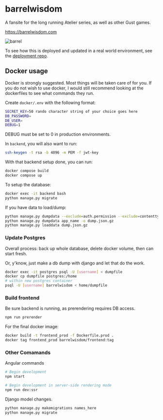 # barrelwisdom
A fansite for the long running Atelier series, as well as other Gust games.

https://barrelwisdom.com

![barrel](https://barrelwisdom.com/media/main/barrelwisdom.svg)

To see how this is deployed and updated in a real world environment, see the [deployment repo](https://github.com/CatClawed/barrelwisdom_deployment/).

## Docker usage

Docker is strongly suggested. Most things will be taken care of for you. If you do not wish to use docker, I would still recommend looking at the dockerfiles to see what commands they run.

Create `docker/.env` with the following format:

```bash
SECRET_KEY=50 rando character string of your choice goes here
DB_PASSWORD=
DB_USER=
DEBUG=1
```

DEBUG must be set to 0 in production environments.

In `backend`, you will also want to run:

```bash
ssh-keygen -t rsa -b 4096 -m PEM -f jwt-key
```

With that backend setup done, you can run:

```bash
docker compose build
docker compose up
```

To setup the database:

```bash
docker exec -it backend bash
python manage.py migrate
```

If you have data to load/dump:

```bash
python manage.py dumpdata --exclude=auth.permission --exclude=contenttypes --exclude=authtoken -o dump.json.gz
python manage.py dumpdata app_name -o dump.json.gz
python manage.py loaddata dump.json.gz
```

### Update Postgres

Overall process: back up whole database, delete docker volume, then can start fresh.

Or, y'know, just make a db dump with django and let that do the work.

```bash
docker exec -it postgres psql -U [username] < dumpfile
docker cp dumpfile postgres:/home
# within new postgres container
psql -U [username] barrelwisdom < home/dumpfile
```

### Build frontend

Be sure backend is running, as prerendering requires DB access.

```bash
npm run prerender
```

For the final docker image:

```bash
docker build -t frontend_prod -f Dockerfile.prod .
docker tag frontend_prod barrelwisdom/frontend:tag
```

### Other Comamands

Angular commands

```bash
# Begin development
npm start

# Begin development in server-side rendering mode
npm run dev:ssr
```

Django model changes.

```bash
python manage.py makemigrations names_here
python manage.py migrate
```